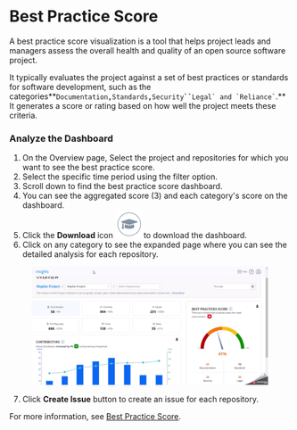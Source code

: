 # Best Practice Score

A best practice score visualization is a tool that helps project leads and managers assess the overall health and quality of an open source software project.

It typically evaluates the project against a set of best practices or standards for software development, such as the categories**`Documentation`**`,`**`Standards`**`,`**`Security`**` `` `**`` Legal` and `Reliance` ``.** It generates a score or rating based on how well the project meets these criteria.

### Analyze the Dashboard

1. On the Overview page, Select the project and repositories for which you want to see the best practice score.
2. Select the specific time period using the filter option.
3. Scroll down to find the best practice score dashboard.
4. You can see the aggregated score (3) and each category's score on the dashboard.
5. Click the **Download** icon ![](<../../../../.gitbook/assets/image (93).png>)to download the dashboard.&#x20;
6. Click on any category to see the expanded page where you can see the detailed analysis for each repository.

<figure><img src="../../../../.gitbook/assets/2023-08-30_12h53_49.gif" alt=""><figcaption></figcaption></figure>

7. Click **Create Issue** button to create an issue for each repository.

For more information, see [Best Practice Score](https://docs.linuxfoundation.org/lfx/insights/v2-current/all-projects/project-analytics/project-health-overview/best-practices-score).
